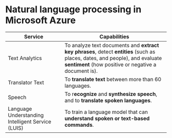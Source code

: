 # Natural language processing in Microsoft Azure

Service | Capabilities
------- | -----------
Text Analytics | To analyze text documents and **extract key phrases**, detect **entities** (such as places, dates, and people), and evaluate **sentiment** (how positive or negative a document is).
Translator Text | To **translate text** between more than 60 languages.
Speech | To r**ecognize** and **synthesize speech**, and to **translate spoken languages**.
Language Understanding Intelligent Service (LUIS) | To train a language model that can **understand spoken or text-based commands**.